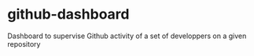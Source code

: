 # github-dashboard
Dashboard to supervise Github activity of a set of developpers on a given repository
